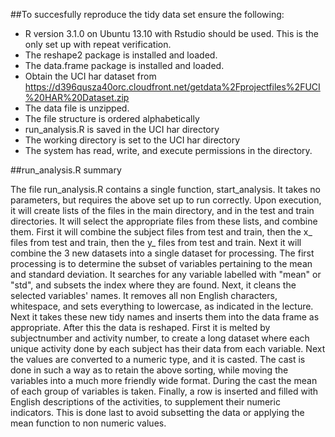 ##To succesfully reproduce the tidy data set ensure the following:

* R version 3.1.0 on Ubuntu 13.10 with Rstudio should be used. This is the only set up with repeat verification.
* The reshape2 package is installed and loaded.
* The data.frame package is installed and loaded.
* Obtain the UCI har dataset from https://d396qusza40orc.cloudfront.net/getdata%2Fprojectfiles%2FUCI%20HAR%20Dataset.zip
* The data file is unzipped.
* The file structure is ordered alphabetically
* run_analysis.R is saved in the UCI har directory
* The working directory is set to the UCI har directory
* The system has read, write, and execute permissions in the directory.

##run_analysis.R summary

  The file run_analysis.R contains a single function, start_analysis. It takes no parameters, but requires the above set up to run correctly. Upon execution, it will create lists of the files in the main directory, and in the test and train directories. It will select the appropriate files from these lists, and combine them. First it will combine the subject files from test and train, then the x_ files from test and train, then the y_ files from test and train. Next it will combine the 3 new datasets into a single dataset for processing.
  The first processing is to determine the subset of variables pertaining to the mean and standard deviation. It searches for any variable labelled with "mean" or "std", and subsets the index where they are found. Next, it cleans the selected variables' names. It removes all non English characters, whitespace, and sets everything to lowercase, as indicated in the lecture. Next it takes these new tidy names and inserts them into the data frame as appropriate. 
  After this the data is reshaped. First it is melted by subjectnumber and activity number, to create a long dataset where each unique activity done by each subject has their data from each variable. Next the values are converted to a numeric type, and it is casted. The cast is done in such a way as to retain the above sorting, while moving the variables into a much more friendly wide format. During the cast the mean of each group of variables is taken.
  Finally, a row is inserted and filled with English descriptions of the activities, to supplement their numeric indicators. This is done last to avoid subsetting the data or applying the mean function to non numeric values.
